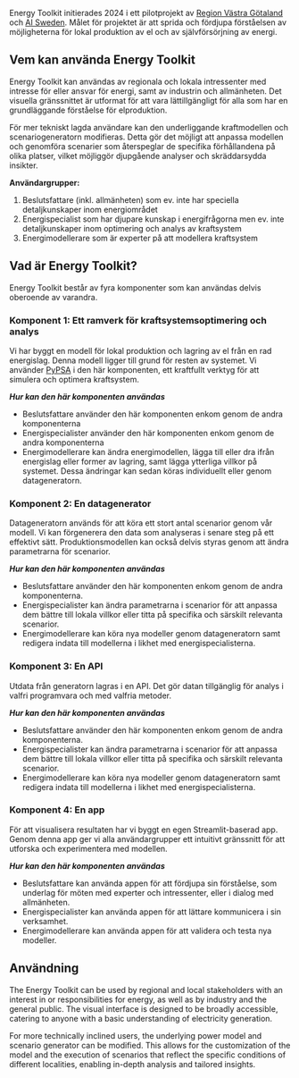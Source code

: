 Energy Toolkit initierades 2024 i ett pilotprojekt av [Region Västra Götaland](https://www.vgregion.se/) och [AI Sweden](https://ai.se). Målet för projektet är att sprida och fördjupa förståelsen av möjligheterna för lokal produktion av el och av självförsörjning av energi.

## Vem kan använda Energy Toolkit

Energy Toolkit kan användas av regionala och lokala intressenter med intresse för eller ansvar för energi, samt av industrin och allmänheten. Det visuella gränssnittet är utformat för att vara lättillgängligt för alla som har en grundläggande förståelse för elproduktion.

För mer tekniskt lagda användare kan den underliggande kraftmodellen och scenariogeneratorn modifieras. Detta gör det möjligt att anpassa modellen och genomföra scenarier som återspeglar de specifika förhållandena på olika platser, vilket möjliggör djupgående analyser och skräddarsydda insikter.

**Användargrupper:**
1. Beslutsfattare (inkl. allmänheten) som ev. inte har speciella detaljkunskaper inom energiområdet
2. Energispecialist som har djupare kunskap i energifrågorna men ev. inte detaljkunskaper inom optimering och analys av kraftsystem
3. Energimodellerare som är experter på att modellera kraftsystem

## Vad är Energy Toolkit?

Energy Toolkit består av fyra komponenter som kan användas delvis oberoende av varandra.

### Komponent 1: Ett ramverk för kraftsystemsoptimering och analys

Vi har byggt en modell för lokal produktion och lagring av el från en rad energislag. Denna modell ligger till grund för resten av systemet. Vi använder [PyPSA](https://pypsa.org/) i den här komponenten, ett kraftfullt verktyg för att simulera och optimera kraftsystem.

**_Hur kan den här komponenten användas_**
- Beslutsfattare använder den här komponenten enkom genom de andra komponenterna
- Energispecialister använder den här komponenten enkom genom de andra komponenterna
- Energimodellerare kan ändra energimodellen, lägga till eller dra ifrån energislag eller former av lagring, samt lägga ytterliga villkor på systemet. Dessa ändringar kan sedan köras individuellt eller genom datageneratorn.

### Komponent 2: En datagenerator

Datageneratorn används för att köra ett stort antal scenarior genom vår modell. Vi kan förgenerera den data som analyseras i senare steg på ett effektivt sätt. Produktionsmodellen kan också delvis styras genom att ändra parametrarna för scenarior.

**_Hur kan den här komponenten användas_**
- Beslutsfattare använder den här komponenten enkom genom de andra komponenterna.
- Energispecialister kan ändra parametrarna i scenarior för att anpassa dem bättre till lokala villkor eller titta på specifika och särskilt relevanta scenarior.
- Energimodellerare kan köra nya modeller genom datageneratorn samt redigera indata till modellerna i likhet med energispecialisterna.

 ### Komponent 3: En API

Utdata från generatorn lagras i en API. Det gör datan tillgänglig för analys i valfri programvara och med valfria metoder.

**_Hur kan den här komponenten användas_**
- Beslutsfattare använder den här komponenten enkom genom de andra komponenterna.
- Energispecialister kan ändra parametrarna i scenarior för att anpassa dem bättre till lokala villkor eller titta på specifika och särskilt relevanta scenarior.
- Energimodellerare kan köra nya modeller genom datageneratorn samt redigera indata till modellerna i likhet med energispecialisterna.

 ### Komponent 4: En app 

För att visualisera resultaten har vi byggt en egen Streamlit-baserad app. Genom denna app ger vi alla användargrupper ett intuitivt gränssnitt för att utforska och experimentera med modellen.

**_Hur kan den här komponenten användas_**
- Beslutsfattare kan använda appen för att fördjupa sin förståelse, som underlag för möten med experter och intressenter, eller i dialog med allmänheten.
- Energispecialister kan använda appen för att lättare kommunicera i sin verksamhet.
- Energimodellerare kan använda appen för att validera och testa nya modeller.

## Användning

The Energy Toolkit can be used by regional and local stakeholders with an interest in or responsibilities for energy, as well as by industry and the general public. The visual interface is designed to be broadly accessible, catering to anyone with a basic understanding of electricity generation.

For more technically inclined users, the underlying power model and scenario generator can be modified. This allows for the customization of the model and the execution of scenarios that reflect the specific conditions of different localities, enabling in-depth analysis and tailored insights.
